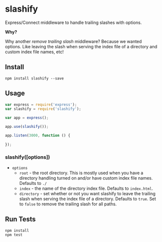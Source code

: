 # slashify

Express/Connect middleware to handle trailing slashes with options.

**Why?**

Why another *remove trailing slash* middleware? Because we wanted options. Like leaving the slash when serving the index file of a directory and custom index file names, etc!

## Install

```
npm install slashify --save
```

## Usage

```js
var express = require('express');
var slashify = require('slashify');

var app = express();

app.use(slashify());

app.listen(3000, function () {
  
});
```

### slashify([options])

* `options`
  * `root` - the root directory. This is mostly used when you have a directory handling turned on and/or have custom index file names. Defaults to `./`
  * `index` - the name of the directory index file. Defaults to `index.html`.
  * `directory` - set whether or not you want slashify to leave the trailing slash when serving the index file of a directory. Defaults to `true`. Set to `false` to remove the trailing slash for all paths.


## Run Tests

```
npm install
npm test
```